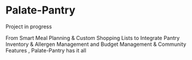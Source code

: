# Palate-Pantry

Project in progress

From Smart Meal Planning & Custom Shopping Lists to Integrate
Pantry Inventory & Allergen Management and Budget Management &
Community Features , Palate-Pantry has it all

